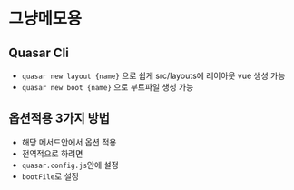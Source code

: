 # 그냥메모용

## Quasar Cli
-  `quasar new layout {name}` 으로 쉽게 src/layouts에 레이아웃 vue 생성 가능
- `quasar new boot {name}` 으로 부트파일 생성 가능

## 옵션적용 3가지 방법
- 해당 메서드안에서 옵션 적용
-  전역적으로 하려면
  - `quasar.config.js`안에 설정
  - `bootFile`로 설정


